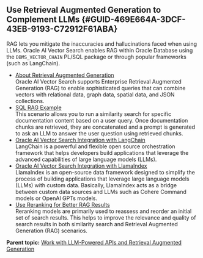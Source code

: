 ## Use Retrieval Augmented Generation to Complement LLMs {#GUID-469E664A-3DCF-43EB-9193-C72912F61ABA}

RAG lets you mitigate the inaccuracies and hallucinations faced when using LLMs. Oracle AI Vector Search enables RAG within Oracle Database using the `DBMS_VECTOR_CHAIN` PL/SQL package or through popular frameworks (such as LangChain). 

  * [About Retrieval Augmented Generation](retrieval-augmented-generation1.md)  
Oracle AI Vector Search supports Enterprise Retrieval Augmented Generation (RAG) to enable sophisticated queries that can combine vectors with relational data, graph data, spatial data, and JSON collections. 
  * [SQL RAG Example](sql-rag-example.md)  
This scenario allows you to run a similarity search for specific documentation content based on a user query. Once documentation chunks are retrieved, they are concatenated and a prompt is generated to ask an LLM to answer the user question using retrieved chunks. 
  * [Oracle AI Vector Search Integration with LangChain](oracle-ai-vector-search-integration-langchain.md)  
LangChain is a powerful and flexible open source orchestration framework that helps developers build applications that leverage the advanced capabilities of large language models (LLMs). 
  * [Oracle AI Vector Search Integration with LlamaIndex](oracle-ai-vector-search-integration-llamaindex.md)  
LlamaIndex is an open-source data framework designed to simplify the process of building applications that leverage large language models (LLMs) with custom data. Basically, LlamaIndex acts as a bridge between custom data sources and LLMs such as Cohere Command models or OpenAI GPTs models. 
  * [Use Reranking for Better RAG Results](use-reranking-better-rag-results.md)  
Reranking models are primarily used to reassess and reorder an initial set of search results. This helps to improve the relevance and quality of search results in both similarity search and Retrieval Augmented Generation (RAG) scenarios. 



**Parent topic:** [Work with LLM-Powered APIs and Retrieval Augmented Generation](work-llm-powered-apis-and-retrieval-augmented-generation-node.md)
